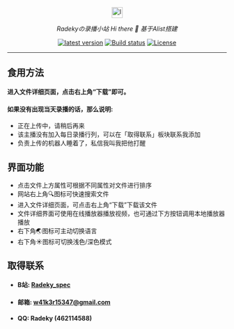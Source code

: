 <div align="center">
  <a href="https://rec.a-soul.cloud"><img height="25px" width="25px" alt="logo" src="https://ghproxy.com/https://raw.githubusercontent.com/Radekyspec/alist/main/logo.svg"/></a>
  <p><em>Radekyの录播小站 Hi there 👋 基于Alist搭建</em></p>
  <a href="https://github.com/Xhofe/alist/releases"><img src="https://img.shields.io/github/release/Xhofe/alist?style=flat-square" alt="latest version"></a>
  <a href="https://github.com/Xhofe/alist/actions?query=workflow%3ABuild"><img src="https://img.shields.io/github/workflow/status/Xhofe/alist/build?style=flat-square" alt="Build status"></a>
  <a href="https://github.com/Xhofe/alist/blob/v2/LICENSE"><img src="https://img.shields.io/github/license/Xhofe/alist?style=flat-square" alt="License"></a>
</div>

---

## 食用方法

#### 进入文件详细页面，点击右上角“下载”即可。
#### 如果没有出现当天录播的话，那么说明: 
* 正在上传中，请稍后再来 
* 该主播没有加入每日录播行列，可以在「取得联系」板块联系我添加 
* 负责上传的机器人睡着了，私信我叫我把他打醒


## 界面功能

* 点击文件上方属性可根据不同属性对文件进行排序
* 网站右上角🔍图标可快速搜索文件
* 进入文件详细页面，可点击右上角“下载”下载该文件
* 文件详细界面可使用在线播放器播放视频，也可通过下方按钮调用本地播放器播放
* 右下角🌏图标可主动切换语言
* 右下角☀图标可切换浅色/深色模式


## 取得联系

* #### B站: [Radeky_spec](https://space.bilibili.com/178856569)

* #### 邮箱: w41k3r15347@gmail.com

* #### QQ: Radeky (462114588)

